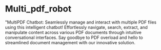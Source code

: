 # Multi_pdf_robot
"MultiPDF Chatbot: Seamlessly manage and interact with multiple PDF files using this intelligent chatbot! Effortlessly navigate, search, extract, and manipulate content across various PDF documents through intuitive conversational interfaces. Say goodbye to PDF overload and hello to streamlined document management with our innovative solution. 
